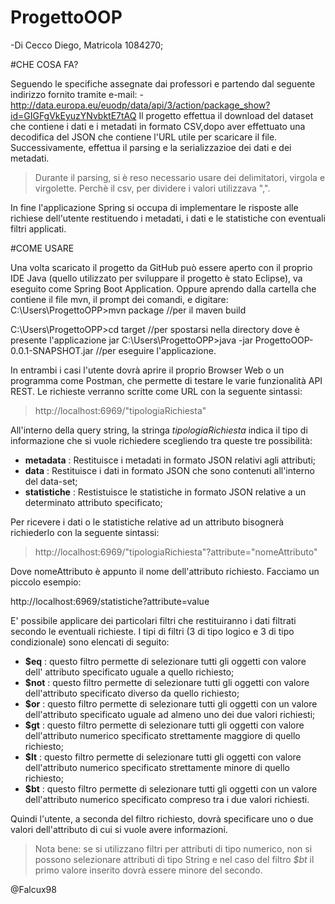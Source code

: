 # ProgettoOOP
-Di Cecco Diego, Matricola 1084270;

#CHE COSA FA?

Seguendo le specifiche assegnate dai professori e partendo dal seguente indirizzo fornito tramite e-mail:
-http://data.europa.eu/euodp/data/api/3/action/package_show?id=GIGFgVkEyuzYNvbktE7tAQ
Il progetto effettua il download del dataset che contiene i dati e i metadati in formato CSV,dopo aver effettuato una decodifica del JSON che contiene l'URL
utile per scaricare il file.
Successivamente, effettua il parsing e la serializzazioe dei dati e dei metadati.

>Durante il parsing, si è reso necessario usare dei delimitatori, virgola e virgolette. Perchè il csv, per dividere i valori utilizzava ",".

In fine l'applicazione Spring si occupa di implementare le risposte alle richiese dell'utente restituendo i metadati, i dati e le statistiche con eventuali 
filtri applicati.

#COME USARE

Una volta scaricato il progetto da GitHub può essere aperto con il proprio IDE Java (quello utilizzato per sviluppare il progetto
è stato Eclipse), va eseguito come Spring Boot Application.
Oppure aprendo dalla cartella che contiene il file mvn, il prompt dei comandi, e digitare:
C:\Users\ProgettoOPP>mvn package //per il maven build

C:\Users\ProgettoOPP>cd target //per spostarsi nella directory dove è presente l'applicazione jar
C:\Users\ProgettoOPP>java -jar ProgettoOOP-0.0.1-SNAPSHOT.jar //per eseguire l'applicazione.

In entrambi i casi l'utente dovrà aprire il proprio Browser Web o un programma come Postman, che permette di testare le varie funzionalità API REST. 
Le richieste verranno scritte come URL con la seguente sintassi:

> http://localhost:6969/"tipologiaRichiesta"

All'interno della query string, la stringa *tipologiaRichiesta* indica il tipo di informazione che si vuole richiedere scegliendo tra queste tre possibilità:

 - **metadata** : Restituisce i metadati in formato JSON relativi agli attributi;
 - **data** : Restituisce i dati in formato JSON che sono contenuti all'interno del data-set;
 - **statistiche** : Restistuisce le statistiche in formato JSON relative a un determinato attributo specificato;

Per ricevere i dati o le statistiche relative ad un attributo bisognerà richiederlo con la seguente sintassi:

> http://localhost:6969/"tipologiaRichiesta"?attribute="nomeAttributo"

Dove nomeAttributo è appunto il nome dell'attributo richiesto.
Facciamo un piccolo esempio:

http://localhost:6969/statistiche?attribute=value


E' possibile applicare dei particolari filtri che restituiranno i dati filtrati secondo le eventuali richieste. I tipi di filtri (3 di tipo logico e 3 di tipo condizionale) sono elencati di seguito:

 - **$eq** : questo filtro permette di selezionare tutti gli oggetti con valore dell' attributo specificato uguale a quello richiesto;
 - **$not** : questo filtro permette di selezionare tutti gli oggetti con valore dell'attributo specificato diverso da quello richiesto;
 - **$or** : questo filtro permette di selezionare tutti gli oggetti con un valore dell'attributo specificato uguale ad almeno uno dei due valori richiesti;
 - **$gt** : questo filtro permette di selezionare tutti gli oggetti con valore dell'attributo numerico specificato strettamente maggiore di quello richiesto;
 - **$lt** : questo filtro permette di selezionare tutti gli oggetti con valore dell'attributo numerico specificato strettamente minore di quello richiesto;
 - **$bt** : questo filtro permette di selezionare tutti gli oggetti con un valore dell'attributo numerico specificato compreso tra i due valori richiesti.

Quindi l'utente, a seconda del filtro richiesto, dovrà specificare uno o due valori dell'attributo di cui si vuole avere informazioni. 

> Nota bene: se si utilizzano filtri per attributi di tipo numerico, non si possono selezionare attributi di tipo String e nel caso del filtro *$bt* il primo valore inserito dovrà essere minore del secondo.




@Falcux98
